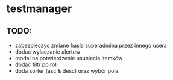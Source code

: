 # testmanager

## TODO:
- zabezpieczyc zmiane hasla superadmina przez innego usera
- dodac wylaczanie alertow
- modal na potwierdzenie usunięcia itemków
- dodac filtr po roli
- doda sorter (asc & desc) oraz wybór pola